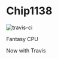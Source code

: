 # Chip1138
![travis-ci](https://travis-ci.org/ripter/Chip1138.svg?branch=master)

Fantasy CPU


Now with Travis
